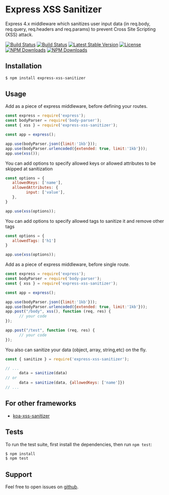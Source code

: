 # Express XSS Sanitizer
Express 4.x middleware which sanitizes user input data (in req.body, req.query, req.headers and req.params) to prevent Cross Site Scripting (XSS) attack.

[![Build Status](https://img.shields.io/github/forks/AhmedAdelFahim/express-xss-sanitizer.svg?style=for-the-badge)](https://github.com/AhmedAdelFahim/express-xss-sanitizer)
[![Build Status](https://img.shields.io/github/stars/AhmedAdelFahim/express-xss-sanitizer.svg?style=for-the-badge)](https://github.com/AhmedAdelFahim/express-xss-sanitizer)
[![Latest Stable Version](https://img.shields.io/npm/v/express-xss-sanitizer.svg?style=for-the-badge)](https://www.npmjs.com/package/express-xss-sanitizer)
[![License](https://img.shields.io/npm/l/express-xss-sanitizer.svg?style=for-the-badge)](https://www.npmjs.com/package/express-xss-sanitizer)
[![NPM Downloads](https://img.shields.io/npm/dt/express-xss-sanitizer.svg?style=for-the-badge)](https://www.npmjs.com/package/express-xss-sanitizer)
[![NPM Downloads](https://img.shields.io/npm/dm/express-xss-sanitizer.svg?style=for-the-badge)](https://www.npmjs.com/package/express-xss-sanitizer)
## Installation
```bash
$ npm install express-xss-sanitizer
```
## Usage
Add as a piece of express middleware, before defining your routes.
```javascript
const express = require('express');
const bodyParser = require('body-parser');
const { xss } = require('express-xss-sanitizer');

const app = express();

app.use(bodyParser.json({limit:'1kb'}));
app.use(bodyParser.urlencoded({extended: true, limit:'1kb'}));
app.use(xss());
```
You can add options to specify allowed keys or allowed attributes to be skipped at sanitization
```javascript
const options = {
   allowedKeys: ['name'],
   allowedAttributes: {
         input: ['value'],
   },
}

app.use(xss(options));
```
You can add options to specify allowed tags to sanitize it and remove other tags
```javascript
const options = {
   allowedTags: ['h1']
}

app.use(xss(options));
```
Add as a piece of express middleware, before single route.
```javascript
const express = require('express');
const bodyParser = require('body-parser');
const { xss } = require('express-xss-sanitizer');

const app = express();

app.use(bodyParser.json({limit:'1kb'}));
app.use(bodyParser.urlencoded({extended: true, limit:'1kb'}));
app.post("/body", xss(), function (req, res) {
      // your code
});

app.post("/test", function (req, res) {
      // your code
});
```
You also can sanitize your data (object, array, string,etc) on the fly.
```javascript
const { sanitize } = require('express-xss-sanitizer');

// ...
      data = sanitize(data)
// or
      data = sanitize(data, {allowedKeys: ['name']})
// ...
```
## For other frameworks
 * [koa-xss-sanitizer](https://www.npmjs.com/package/koa-xss-sanitizer)

## Tests
To run the test suite, first install the dependencies, then run `npm test`:
```bash
$ npm install
$ npm test
```
## Support
Feel free to open issues on [github](https://github.com/AhmedAdelFahim/express-xss-sanitizer.git).
